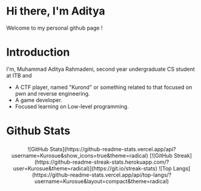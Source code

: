 # Hi there, I'm Aditya
Welcome to my personal github page !

# Introduction
I'm, Muhammad Aditya Rahmadeni, second year undergraduate CS student at ITB and 
- A CTF player, named "Kurond" or something related to that focused on pwn and reverse engineering.
- A game developer.
- Focused learning on Low-level programming.

# Github Stats
<div align="center">
  <h3></h3>
  ![GitHub Stats](https://github-readme-stats.vercel.app/api?username=Kurosue&show_icons=true&theme=radical)
  [![GitHub Streak](https://github-readme-streak-stats.herokuapp.com/?user=Kurosue&theme=radical)](https://git.io/streak-stats)
  ![Top Langs](https://github-readme-stats.vercel.app/api/top-langs/?username=Kurosue&layout=compact&theme=radical)
</div>

